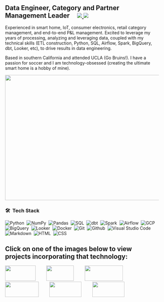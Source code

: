 <h2>
  Data Engineer, Category and Partner Management Leader &nbsp; &nbsp;
	<a href="https://www.linkedin.com/in/rubengiosa/">
		<img src="https://img.shields.io/badge/linkedin%20-%230077B5.svg?&style=flat&logo=linkedin&logoColor=white" />
	</a>
	<a href="mailto:rubenalexgiosa@gmail.com">
		<img src="https://img.shields.io/badge/Gmail-D14836?style=flat&logo=gmail&logoColor=white" />
	</a>
</h2>

Experienced in smart home, IoT, consumer electronics, retail category management, and end-to-end P&L management. Excited to leverage my years of processing, analyzing and leveraging data, coupled with my technical skills (ETL construction, Python, SQL, Airflow, Spark, BigQuery, dbt, Looker, etc), to drive results in data engineering.

Based in southern California and attended UCLA (Go Bruins!). I have a passion for soccer and I am technology-obsessed (creating the ultimate smart home is a hobby of mine).

<img src='https://user-images.githubusercontent.com/115185983/221060662-e527d92b-80d3-4258-9021-4fd866c2afa8.png' width='850' height='410'>

### 🛠 &nbsp;Tech Stack
![Python](https://img.shields.io/badge/-Python-05122A?style=flat&logo=python)&nbsp;
![NumPy](https://img.shields.io/badge/numpy%20-%23013243.svg?&style=flat&logo=numpy&logoColor=white)&nbsp;
![Pandas](https://img.shields.io/badge/pandas%20-%23150458.svg?&style=flat&logo=pandas&logoColor=white)&nbsp;
![SQL](https://img.shields.io/badge/-MySQL-05122A?style=flat&logo=mysql)&nbsp;
![dbt](https://img.shields.io/badge/-dbt-05122A?style=flat&logo=dbt)&nbsp; 
![Spark](https://img.shields.io/badge/-ApacheSpark-05122A?style=flat&logo=apachespark)&nbsp; 
![Airflow](https://img.shields.io/badge/-ApacheAirflow-05122A?style=flat&logo=apacheairflow)&nbsp; 
![GCP](https://img.shields.io/badge/-GoogleCloud-05122A?style=flat&logo=googlecloud)&nbsp; \
![BigQuery](https://img.shields.io/badge/-BigQuery-05122A?style=flat&logo=bigquery)&nbsp; 
![Looker](https://img.shields.io/badge/-Looker-05122A?style=flat&logo=looker)&nbsp;
![Docker](https://img.shields.io/badge/-Docker-05122A?style=flat&logo=docker)&nbsp;
![Git](https://img.shields.io/badge/-Git-05122A?style=flat&logo=git)&nbsp;
![Github](https://img.shields.io/badge/-Github-05122A?style=flat&logo=github)&nbsp;
![Visual Studio Code](https://img.shields.io/badge/-Visual%20Studio%20Code-05122A?style=flat&logo=visual-studio-code&logoColor=007ACC)&nbsp;
![Markdown](https://img.shields.io/badge/-Markdown-05122A?style=flat&logo=markdown)&nbsp;
![HTML](https://img.shields.io/badge/-HTML-05122A?style=flat&logo=html5)&nbsp;
![CSS](https://img.shields.io/badge/-CSS-05122A?style=flat&logo=css3)&nbsp;

## Click on one of the images below to view projects incorporating that technology:

[<img src='https://img.shields.io/badge/-Python-05122A?style=flat&logo=python' width='100' height='50'>](https://github.com/rgiosa10/Emissions-by-Country.git) &nbsp; &nbsp; &nbsp; &nbsp; 
[<img src='https://img.shields.io/badge/-dbt-05122A?style=flat&logo=dbt' width='90' height='50'>](https://github.com/rgiosa10/dbt-indpnt-proj.git) &nbsp; &nbsp; &nbsp; &nbsp; 
[<img src='https://img.shields.io/badge/-ApacheAirflow-05122A?style=flat&logo=apacheairflow' width='125' height='50'>](https://github.com/rgiosa10/team-week3.git) &nbsp; &nbsp; &nbsp; &nbsp; 
[<img src='https://img.shields.io/badge/-MySQL-05122A?style=flat&logo=mysql' width='110' height='50'>](https://github.com/rgiosa10/Emissions-by-Country.git) &nbsp; &nbsp; &nbsp; &nbsp; 
[<img src='https://img.shields.io/badge/-BigQuery-05122A?style=flat&logo=bigquery' width='105' height='50'>](https://github.com/rgiosa10/team-week3.git) &nbsp; &nbsp; &nbsp; &nbsp; 
[<img src='https://img.shields.io/badge/-Looker-05122A?style=flat&logo=looker' width='105' height='50'>](https://github.com/rgiosa10/Emissions-by-Country.git)




